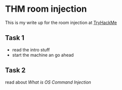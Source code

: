 # THM room injection

This is my write up for the room injection at [TryHackMe]( https://tryhackme.com/room/injection)

## Task 1 
- read the intro stuff
- start the machine an go ahead

## Task 2
read about *What is OS Command Injection*
